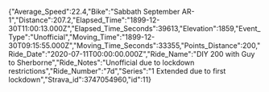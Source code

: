 {"Average_Speed":22.4,"Bike":"Sabbath September AR-1","Distance":207.2,"Elapsed_Time":"1899-12-30T11:00:13.000Z","Elapsed_Time_Seconds":39613,"Elevation":1859,"Event_Type":"Unofficial","Moving_Time":"1899-12-30T09:15:55.000Z","Moving_Time_Seconds":33355,"Points_Distance":200,"Ride_Date":"2020-07-11T00:00:00.000Z","Ride_Name":"DIY 200 with Guy to Sherborne","Ride_Notes":"Unofficial due to lockdown restrictions","Ride_Number":"7d","Series":"1 Extended due to first lockdown","Strava_id":3747054960,"id":11}
